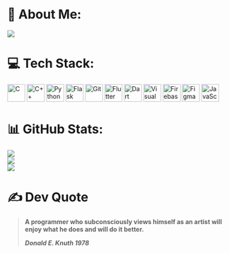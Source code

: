 # 💫 About Me:
![](https://github-stats-alpha.vercel.app/api?username=fatbrother&cc=000&tc=fff&ic=fff&bc=000)

# 💻 Tech Stack:
<a href="https://en.wikipedia.org/wiki/C_(programming_language)" title="C"><img src="https://github.com/get-icon/geticon/raw/master/icons/c.svg" alt="C" width="40px" height="40px"></a>
<a href="https://isocpp.org/" title="C++"><img src="https://github.com/get-icon/geticon/raw/master/icons/c-plusplus.svg" alt="C++" width="40px" height="40px"></a>
<a href="https://www.python.org/" title="Python"><img src="https://github.com/get-icon/geticon/raw/master/icons/python.svg" alt="Python" width="40px" height="40px"></a>
<a href="https://flask.palletsprojects.com/en/2.3.x/" title="Flask"><img src="https://github.com/get-icon/geticon/raw/master/icons/flask.svg" alt="Flask" width="40px" height="40px"></a>
<a href="https://git-scm.com/" title="Git"><img src="https://github.com/get-icon/geticon/raw/master/icons/git-icon.svg" alt="Git" width="40px" height="40px"></a>
<a href="https://flutter.dev/" title="Flutter"><img src="https://github.com/get-icon/geticon/raw/master/icons/flutter.svg" alt="Flutter" width="40px" height="40px"></a>
<a href="https://dart.dev/" title="Dart"><img src="https://github.com/get-icon/geticon/raw/master/icons/dart.svg" alt="Dart" width="40px" height="40px"></a>
<a href="https://code.visualstudio.com/" title="Visual Studio Code"><img src="https://github.com/get-icon/geticon/raw/master/icons/visual-studio-code.svg" alt="Visual Studio Code" width="40px" height="40px"></a>
<a href="https://www.firebase.com/" title="Firebase"><img src="https://github.com/get-icon/geticon/raw/master/icons/firebase.svg" alt="Firebase" width="40px" height="40px"></a>
<a href="https://www.figma.com/" title="Figma"><img src="https://github.com/get-icon/geticon/raw/master/icons/figma.svg" alt="Figma" width="40px" height="40px"></a>
<a title="JavaScript"><img src="https://github.com/get-icon/geticon/raw/master/icons/javascript.svg" alt="JavaScript" width="40px" height="40px"></a>

# 📊 GitHub Stats:
![](https://github-readme-stats.vercel.app/api?username=fatbrother&theme=gruvbox&hide_border=false&include_all_commits=true&count_private=true)<br/>
![](https://github-readme-streak-stats.herokuapp.com/?user=fatbrother&theme=gruvbox&hide_border=false)<br/>
![](https://github-readme-stats.vercel.app/api/top-langs/?username=fatbrother&theme=gruvbox&hide_border=false&include_all_commits=true&count_private=true&layout=compact)

# ✍️ Dev Quote
> **A programmer who subconsciously views himself as an artist will enjoy what he does and will do it better.**
> 
> ***Donald E. Knuth 1978***
